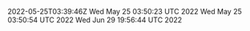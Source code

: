 2022-05-25T03:39:46Z
Wed May 25 03:50:23 UTC 2022
Wed May 25 03:50:54 UTC 2022
Wed Jun 29 19:56:44 UTC 2022
